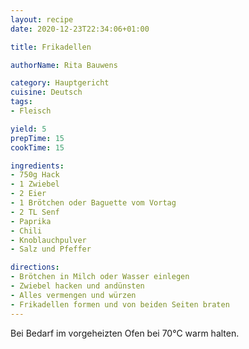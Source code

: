 ```yaml
---
layout: recipe
date: 2020-12-23T22:34:06+01:00

title: Frikadellen

authorName: Rita Bauwens

category: Hauptgericht
cuisine: Deutsch
tags:
- Fleisch

yield: 5
prepTime: 15
cookTime: 15

ingredients:
- 750g Hack
- 1 Zwiebel
- 2 Eier
- 1 Brötchen oder Baguette vom Vortag
- 2 TL Senf
- Paprika
- Chili
- Knoblauchpulver
- Salz und Pfeffer

directions:
- Brötchen in Milch oder Wasser einlegen
- Zwiebel hacken und andünsten
- Alles vermengen und würzen
- Frikadellen formen und von beiden Seiten braten
---
```


Bei Bedarf im vorgeheizten Ofen bei 70°C warm halten.
